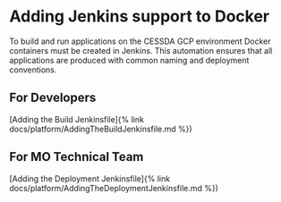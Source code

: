 # Adding Jenkins support to Docker

To build and run applications on the CESSDA GCP environment Docker containers must be created in Jenkins.
This automation ensures that all applications are produced with common naming and deployment conventions.

## For Developers

[Adding the Build Jenkinsfile]{% link docs/platform/AddingTheBuildJenkinsfile.md %})

## For MO Technical Team

[Adding the Deployment Jenkinsfile]{% link docs/platform/AddingTheDeploymentJenkinsfile.md %})
